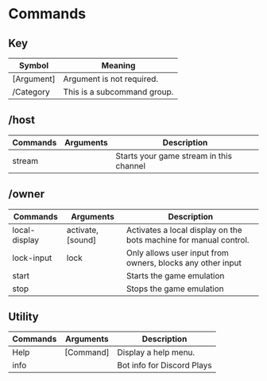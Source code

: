 # Commands

## Key 
| Symbol      | Meaning                        |
|-------------|--------------------------------|
| [Argument]  | Argument is not required.      |
| /Category   | This is a subcommand group.    |

## /host
| Commands | Arguments | Description                             |
|----------|-----------|-----------------------------------------|
| stream   |           | Starts your game stream in this channel |

## /owner
| Commands      | Arguments         | Description                                                       |
|---------------|-------------------|-------------------------------------------------------------------|
| local-display | activate, [sound] | Activates a local display on the bots machine for manual control. |
| lock-input    | lock              | Only allows user input from owners, blocks any other input        |
| start         |                   | Starts the game emulation                                         |
| stop          |                   | Stops the game emulation                                          |

## Utility
| Commands | Arguments | Description                |
|----------|-----------|----------------------------|
| Help     | [Command] | Display a help menu.       |
| info     |           | Bot info for Discord Plays |

